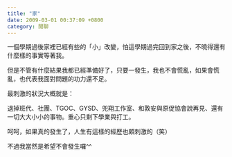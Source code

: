 ```yaml
---
title: "家"
date: 2009-03-01 00:37:09 +0800
category: 閒聊
---
```

<p>一個學期過後家裡已經有些的「小」改變，怕這學期過完回到家之後，不曉得還有什麼樣的事實等著我。</p><p>但是不管有什麼結果我都已經準備好了，只要一發生，我也不會慌亂，如果會慌亂，也代表我面對問題的功力還不足。</p><p>最刺激的狀況大概就是：</p><p>退掉班代、社團、TGOC、GYSD、兜翔工作室、和敦安與原促協會說再見、還有一切大大小小的事物。重心只剩下學業與打工。</p><p>呵呵，如果真的發生了，人生有這樣的經歷也頗刺激的（笑）</p><p>不過我當然是希望不會發生囉^^</p>
